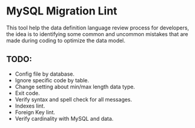 # MySQL Migration Lint
This tool help the data definition language review process for developers, the idea is to identifying some common and uncommon mistakes that are made during coding to optimize the data model.

## TODO:

- Config file by database.
- Ignore specific code by table.
- Change setting about min/max length data type.
- Exit code.
- Verify syntax and spell check for all messages.
- Indexes lint.
- Foreign Key lint.
- Verify cardinality with MySQL and data.
